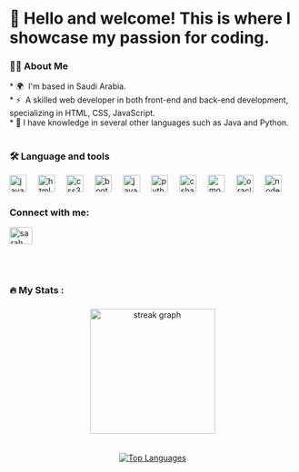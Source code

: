 👋 Hello and welcome! This is where I showcase my passion for coding.
============================
<h3 align="left">👩‍💻  About Me</h3>
*   🌍  I'm based in Saudi Arabia. <br>
*   ⚡  A skilled web developer in both front-end and back-end development, specializing in HTML, CSS, JavaScript. <br>
*   🧠  I have knowledge in several other languages such as Java and Python.
<br>
<br>
<h3 align="left">🛠 Language and tools</h3>
<p align="left">

<div align="left">
  <img src="https://cdn.jsdelivr.net/gh/devicons/devicon/icons/javascript/javascript-original.svg" height="30" alt="javascript logo"  />
  <img width="12" />
  <img src="https://cdn.jsdelivr.net/gh/devicons/devicon/icons/html5/html5-original.svg" height="30" alt="html5 logo"  />
  <img width="12" />
  <img src="https://cdn.jsdelivr.net/gh/devicons/devicon/icons/css3/css3-original.svg" height="30" alt="css3 logo"  />
  <img width="12" />
  <img src="https://cdn.jsdelivr.net/gh/devicons/devicon/icons/bootstrap/bootstrap-original.svg" height="30" alt="bootstrap logo"  />
  <img width="12" />
  <img src="https://cdn.jsdelivr.net/gh/devicons/devicon/icons/java/java-original.svg" height="30" alt="java logo"  />
  <img width="12" />
  <img src="https://cdn.jsdelivr.net/gh/devicons/devicon/icons/python/python-original.svg" height="30" alt="python logo"  />
  <img width="12" />
  <img src="https://cdn.jsdelivr.net/gh/devicons/devicon/icons/csharp/csharp-original.svg" height="30" alt="csharp logo"  />
  <img width="12" />
  <img src="https://cdn.jsdelivr.net/gh/devicons/devicon/icons/mongodb/mongodb-original.svg" height="30" alt="mongodb logo"  />
  <img width="12" />
  <img src="https://cdn.jsdelivr.net/gh/devicons/devicon/icons/oracle/oracle-original.svg" height="30" alt="oracle logo"  />
  <img width="12" />
  <img src="https://cdn.jsdelivr.net/gh/devicons/devicon/icons/nodejs/nodejs-original.svg" height="30" alt="nodejs logo"  />
</div>

###

<h3 align="left">Connect with me:</h3>
<p align="left">
<a href="https://linkedin.com/in/sarah almoaber" target="blank"><img align="center" src="https://raw.githubusercontent.com/rahuldkjain/github-profile-readme-generator/master/src/images/icons/Social/linked-in-alt.svg" alt="sarah almoaber" height="30" width="40" /></a>
</p>
                
<br>
<br>
<h3 align="left">🔥   My Stats :</h3>

###

<div align="center">
  <img src="https://streak-stats.demolab.com?user=maurodesouza&locale=en&mode=daily&theme=dark&hide_border=false&border_radius=5&order=3" height="220" alt="streak graph"  />
</div>

<br>
<br>

<div style="display: flex; justify-content: center;">
  <a href="https://github.com/sarahmoaber">
    <img src="https://github-readme-stats.vercel.app/api/top-langs/?username=sarahmoaber&langs_count=10&title_color=0891b2&text_color=ffffff&icon_color=0891b2&bg_color=1c1917&hide_border=true&locale=en&custom_title=Top%20Languages" alt="Top Languages" />
  </a>
</div>



<!---
sarahmoaber/sarahmoaber is a ✨ special ✨ repository because its `README.md` (this file) appears on your GitHub profile.
You can click the Preview link to take a look at your changes.
--->
